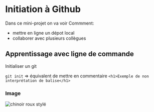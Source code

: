 # Initiation à Github

Dans ce mini-projet on va voir Commment:
- mettre en ligne un dépot local
- collaborer avec plusieurs collègues

## Apprentissage avec ligne de commande

Initialiser un git

`git init` => équivalent de mettre en commentaire
`<h1>Exemple de non interprétation de balise</h1>`

### Image


![chinoir roux stylé](az8xQOB_700b_v1.jpg)
